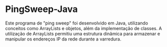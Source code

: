 # PingSweep-Java
Este programa de "ping sweep" foi desenvolvido em Java, utilizando conceitos como ArrayLists e objetos, além da implementação de classes. A utilização de ArrayLists permitiu uma estrutura dinâmica para armazenar e manipular os endereços IP da rede durante a varredura.
